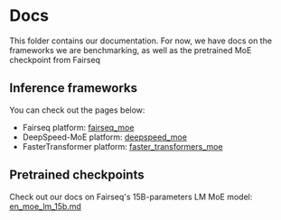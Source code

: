# Docs
This folder contains our documentation. For now, we have docs on the frameworks we are benchmarking, as well as the pretrained MoE checkpoint from Fairseq

## Inference frameworks
You can check out the pages below:
- Fairseq platform: [fairseq_moe](./fairseq_moe.md)
- DeepSpeed-MoE platform: [deepspeed_moe](./deepspeed_moe.md)
- FasterTransformer platform: [faster_transformers_moe](./faster_transformers_moe.md)

## Pretrained checkpoints

Check out our docs on Fairseq's 15B-parameters LM MoE model: [en_moe_lm_15b.md](./en_moe_lm_15b.md)